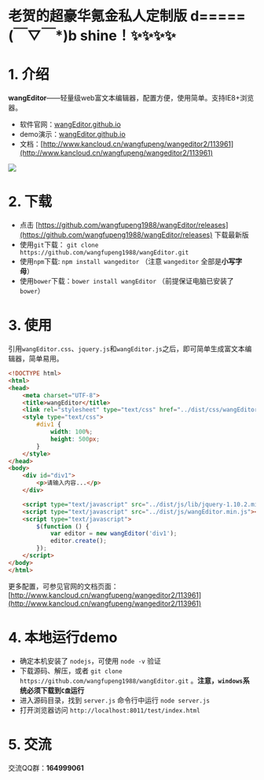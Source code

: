 # 老贺的超豪华氪金私人定制版 d=====(￣▽￣*)b shine！✨✨✨✨
# 1. 介绍

**wangEditor**——轻量级web富文本编辑器，配置方便，使用简单</b>。支持IE8+浏览器。

* 软件官网：[wangEditor.github.io](http://wangeditor.github.io/)
* demo演示：[wangEditor.github.io](http://wangeditor.github.io/)
* 文档：[http://www.kancloud.cn/wangfupeng/wangeditor2/113961](http://www.kancloud.cn/wangfupeng/wangeditor2/113961)

![](http://images2015.cnblogs.com/blog/138012/201509/138012-20150910004209122-1645253022.png)

# 2. 下载

 - 点击 [https://github.com/wangfupeng1988/wangEditor/releases](https://github.com/wangfupeng1988/wangEditor/releases) 下载最新版
 - 使用`git`下载： `git clone https://github.com/wangfupeng1988/wangEditor.git`
 - 使用`npm`下载: `npm install wangeditor` （注意 `wangeditor` 全部是**小写字母**）
 - 使用`bower`下载：`bower install wangEditor` （前提保证电脑已安装了`bower`）

# 3. 使用

引用`wangEditor.css`、`jquery.js`和`wangEditor.js`之后，即可简单生成富文本编辑器，简单易用。
```html
<!DOCTYPE html>
<html>
<head>
    <meta charset="UTF-8">
    <title>wangEditor</title>
    <link rel="stylesheet" type="text/css" href="../dist/css/wangEditor.min.css">
    <style type="text/css">
        #div1 {
            width: 100%;
            height: 500px;
        }
    </style>
</head>
<body>
    <div id="div1">
        <p>请输入内容...</p>
    </div>

    <script type="text/javascript" src="../dist/js/lib/jquery-1.10.2.min.js"></script>
    <script type="text/javascript" src="../dist/js/wangEditor.min.js"></script>
    <script type="text/javascript">
        $(function () {
            var editor = new wangEditor('div1');
            editor.create();
        });
    </script>
</body>
</html>
```

更多配置，可参见官网的文档页面：[http://www.kancloud.cn/wangfupeng/wangeditor2/113961](http://www.kancloud.cn/wangfupeng/wangeditor2/113961)

# 4. 本地运行demo

 - 确定本机安装了 `nodejs`，可使用 `node -v` 验证
 - 下载源码、解压，或者 `git clone https://github.com/wangfupeng1988/wangEditor.git` 。**注意，`windows`系统必须下载到`C盘`运行**
 - 进入源码目录，找到 `server.js` 命令行中运行 `node server.js`
 - 打开浏览器访问 `http://localhost:8011/test/index.html`

# 5. 交流

交流QQ群：**164999061**
